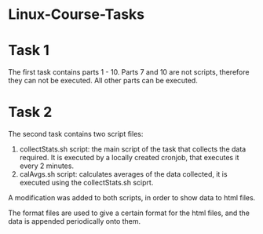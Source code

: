# Linux-Course-Tasks
# Task 1
The first task contains parts 1 - 10. Parts 7 and 10 are not scripts, therefore they can not be 
executed. All other parts can be executed.

# Task 2 
The second task contains two script files:
1. collectStats.sh script: the main script of the task that collects the data required. It is 
executed by a locally created cronjob, that executes it every 2 minutes.
2. calAvgs.sh script: calculates averages of the data collected, it is executed using the 
collectStats.sh sciprt.

A modification was added to both scripts, in order to show data to html files.

The format files are used to give a certain format for the html files, and the data is appended periodically onto them.
